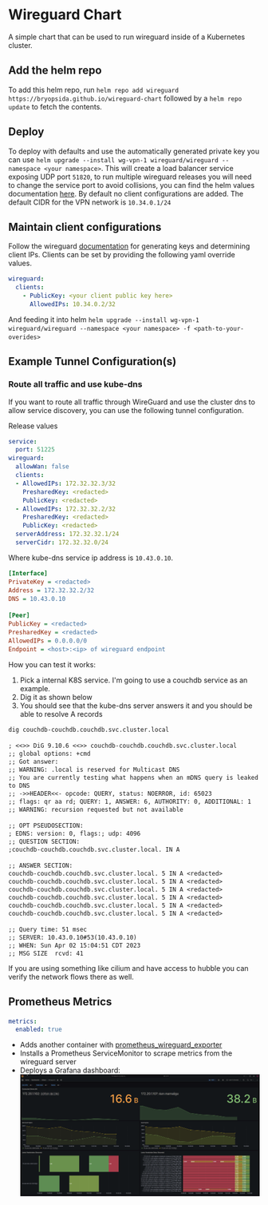 # Wireguard Chart
A simple chart that can be used to run wireguard inside of a Kubernetes cluster.

## Add the helm repo
To add this helm repo, run `helm repo add wireguard https://bryopsida.github.io/wireguard-chart` followed by a `helm repo update` to fetch the contents.

## Deploy
To deploy with defaults and use the automatically generated private key you can use `helm upgrade --install wg-vpn-1 wireguard/wireguard --namespace <your namespace>`.
This will create a load balancer service exposing UDP port `51820`, to run multiple wireguard releases you will need to change the service port to avoid collisions, 
you can find the helm values documentation [here](helm/wireguard/README.md). By default no client configurations are added. The default CIDR for the VPN network is `10.34.0.1/24`

## Maintain client configurations
Follow the wireguard [documentation](https://www.wireguard.com/quickstart/) for generating keys and determining client IPs. Clients can be set by providing the following yaml override values.

``` yaml
wireguard:
  clients:
    - PublicKey: <your client public key here>
      AllowedIPs: 10.34.0.2/32
```

And feeding it into helm `helm upgrade --install wg-vpn-1 wireguard/wireguard --namespace <your namespace> -f <path-to-your-overides>`


## Example Tunnel Configuration(s)
### Route all traffic and use kube-dns

If you want to route all traffic through WireGuard and use the cluster dns to allow service discovery, you can use the following tunnel configuration.

Release values

``` yaml
service:
  port: 51225
wireguard:
  allowWan: false
  clients:
  - AllowedIPs: 172.32.32.3/32
    PresharedKey: <redacted>
    PublicKey: <redacted>
  - AllowedIPs: 172.32.32.2/32
    PresharedKey: <redacted>
    PublicKey: <redacted>
  serverAddress: 172.32.32.1/24
  serverCidr: 172.32.32.0/24
```

Where kube-dns service ip address is `10.43.0.10`.


``` ini
[Interface]
PrivateKey = <redacted>
Address = 172.32.32.2/32
DNS = 10.43.0.10

[Peer]
PublicKey = <redacted>
PresharedKey = <redacted>
AllowedIPs = 0.0.0.0/0
Endpoint = <host>:<ip> of wireguard endpoint
```

How you can test it works:

1) Pick a internal K8S service. I'm going to use a couchdb service as an example.
2) Dig it as shown below
3) You should see that the kube-dns server answers it and you should be able to resolve A records

``` shell
dig couchdb-couchdb.couchdb.svc.cluster.local

; <<>> DiG 9.10.6 <<>> couchdb-couchdb.couchdb.svc.cluster.local
;; global options: +cmd
;; Got answer:
;; WARNING: .local is reserved for Multicast DNS
;; You are currently testing what happens when an mDNS query is leaked to DNS
;; ->>HEADER<<- opcode: QUERY, status: NOERROR, id: 65023
;; flags: qr aa rd; QUERY: 1, ANSWER: 6, AUTHORITY: 0, ADDITIONAL: 1
;; WARNING: recursion requested but not available

;; OPT PSEUDOSECTION:
; EDNS: version: 0, flags:; udp: 4096
;; QUESTION SECTION:
;couchdb-couchdb.couchdb.svc.cluster.local. IN A

;; ANSWER SECTION:
couchdb-couchdb.couchdb.svc.cluster.local. 5 IN	A <redacted>
couchdb-couchdb.couchdb.svc.cluster.local. 5 IN	A <redacted>
couchdb-couchdb.couchdb.svc.cluster.local. 5 IN	A <redacted>
couchdb-couchdb.couchdb.svc.cluster.local. 5 IN	A <redacted>
couchdb-couchdb.couchdb.svc.cluster.local. 5 IN	A <redacted>
couchdb-couchdb.couchdb.svc.cluster.local. 5 IN	A <redacted>

;; Query time: 51 msec
;; SERVER: 10.43.0.10#53(10.43.0.10)
;; WHEN: Sun Apr 02 15:04:51 CDT 2023
;; MSG SIZE  rcvd: 41
```

If you are using something like cilium and have access to hubble you can verify the network flows there as well.


## Prometheus Metrics

```yaml
metrics:
  enabled: true
```

- Adds another container with [prometheus_wireguard_exporter](https://github.com/MindFlavor/prometheus_wireguard_exporter)
- Installs a Prometheus ServiceMonitor to scrape metrics from the wireguard server
- Deploys a Grafana dashboard:
  ![Grafana Dashboard](dashboard-screenshot.png)
